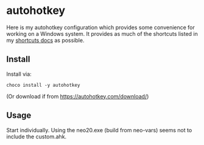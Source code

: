 # autohotkey

Here is my autohotkey configuration which provides some convenience for working on a Windows system. It provides as much of the shortcuts listed in my [shortcuts docs](/shortcuts.md) as possible.

## Install

Install via:

```dosbatch
choco install -y autohotkey
```

(Or download if from https://autohotkey.com/download/)

## Usage

Start individually. Using the neo20.exe (build from neo-vars) seems not to include the custom.ahk.
